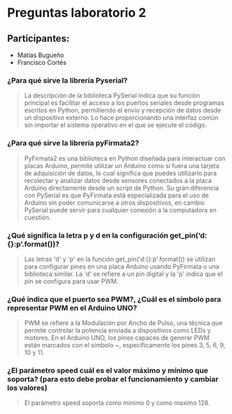 # Preguntas laboratorio 2

## Participantes:

- Matías Bugueño
- Francisco Cortés

### ¿Para qué sirve la librería Pyserial?

> La descripción de la biblioteca PySerial indica que su función principal es facilitar el acceso a los puertos seriales desde programas escritos en Python, permitiendo el envio y recepción de datos desde un dispositivo externo. Lo hace proporcionando una interfaz común sin importar el sistema operativo en el que se ejecute el código.

### ¿Para qué sirve la librería pyFirmata2?

> PyFirmata2 es una biblioteca en Python diseñada para interactuar con placas Arduino,  permite utilizar un Arduino como si fuera una tarjeta de adquisición de datos, lo cual significa que puedes utilizarlo para recolectar y analizar datos desde sensores conectados a la placa Arduino directamente desde un script de Python. Su gran diferencia con PySerial es que PyFirmata está especializada para el uso de Arduino sin poder comunicarse a otros dispositivos, en cambio PySerial puede servir para cualquier conexión a la computadora en cuestión.

### ¿Qué significa la letra p y d en la configuración get_pin(‘d:{}:p’.format())?

> Las letras 'd' y 'p' en la función get_pin('d:{}:p'.format()) se utilizan para configurar pines en una placa Arduino usando PyFirmata o una biblioteca similar. La 'd' se refiere a un pin digital y la 'p' indica que el pin se configura para usar PWM.

### ¿Qué indica que el puerto sea PWM?, ¿Cuál es el símbolo para representar PWM en el Arduino UNO?

> PWM se refiere a la Modulación por Ancho de Pulso, una técnica que permite controlar la potencia enviada a dispositivos como LEDs y motores. En el Arduino UNO, los pines capaces de generar PWM están marcados con el símbolo ~, específicamente los pines 3, 5, 6, 9, 10 y 11. 

### ¿El parámetro speed cuál es el valor máximo y mínimo que soporta? (para esto debe probar el funcionamiento y cambiar los valores)

> El parámetro speed soporta como minimo 0 y como maximo 128.